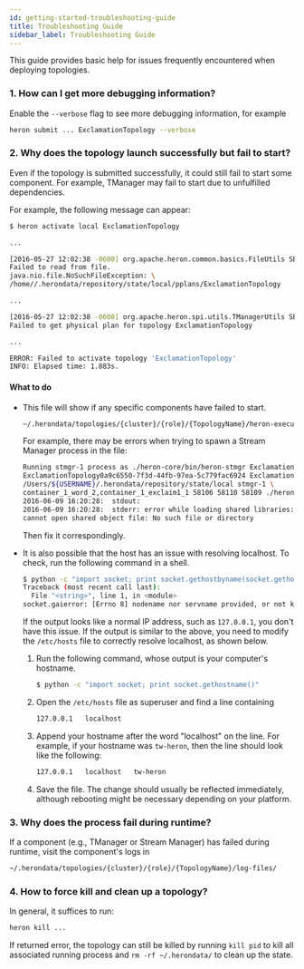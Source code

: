 ```yaml
---
id: getting-started-troubleshooting-guide
title: Troubleshooting Guide
sidebar_label: Troubleshooting Guide
---
```

<!--
    Licensed to the Apache Software Foundation (ASF) under one
    or more contributor license agreements.  See the NOTICE file
    distributed with this work for additional information
    regarding copyright ownership.  The ASF licenses this file
    to you under the Apache License, Version 2.0 (the
    "License"); you may not use this file except in compliance
    with the License.  You may obtain a copy of the License at
      http://www.apache.org/licenses/LICENSE-2.0
    Unless required by applicable law or agreed to in writing,
    software distributed under the License is distributed on an
    "AS IS" BASIS, WITHOUT WARRANTIES OR CONDITIONS OF ANY
    KIND, either express or implied.  See the License for the
    specific language governing permissions and limitations
    under the License.
-->

This guide provides basic help for issues frequently encountered when deploying topologies.

### 1. How can I get more debugging information?

Enable the `--verbose` flag to see more debugging information, for example

```bash
heron submit ... ExclamationTopology --verbose        
```

### 2. Why does the topology launch successfully but fail to start?

Even if the topology is submitted successfully, it could still fail to
start some component. For example, TManager may fail to start due to unfulfilled
dependencies.

For example, the following message can appear:

```bash
$ heron activate local ExclamationTopology

...

[2016-05-27 12:02:38 -0600] org.apache.heron.common.basics.FileUtils SEVERE: \
Failed to read from file.
java.nio.file.NoSuchFileException: \
/home//.herondata/repository/state/local/pplans/ExclamationTopology

...

[2016-05-27 12:02:38 -0600] org.apache.heron.spi.utils.TManagerUtils SEVERE: \
Failed to get physical plan for topology ExclamationTopology

...

ERROR: Failed to activate topology 'ExclamationTopology'
INFO: Elapsed time: 1.883s.
```

#### What to do

* This file will show if any specific components have failed to start.

    ```bash
    ~/.herondata/topologies/{cluster}/{role}/{TopologyName}/heron-executor.stdout
    ```

    For example, there may be errors when trying to spawn a Stream Manager process in the file:

    ```bash
    Running stmgr-1 process as ./heron-core/bin/heron-stmgr ExclamationTopology \
    ExclamationTopology0a9c6550-7f3d-44fb-97ea-5c779fac6924 ExclamationTopology.defn LOCALMODE \
    /Users/${USERNAME}/.herondata/repository/state/local stmgr-1 \
    container_1_word_2,container_1_exclaim1_1 58106 58110 58109 ./heron-conf/heron_internals.yaml
    2016-06-09 16:20:28:  stdout:
    2016-06-09 16:20:28:  stderr: error while loading shared libraries: libunwind.so.8: \
    cannot open shared object file: No such file or directory
    ```

    Then fix it correspondingly.

* It is also possible that the host has an issue with resolving localhost.
To check, run the following command in a shell.

    ```bash
    $ python -c "import socket; print socket.gethostbyname(socket.gethostname())"
    Traceback (most recent call last):
      File "<string>", line 1, in <module>
    socket.gaierror: [Errno 8] nodename nor servname provided, or not known
    ```

    If the output looks like a normal IP address, such as `127.0.0.1`,
    you don't have this issue.
    If the output is similar to the above, you need to modify the `/etc/hosts`
    file to correctly resolve localhost, as shown below.

    1. Run the following command, whose output is your computer's hostname.

        ```bash
        $ python -c "import socket; print socket.gethostname()"
        ```

    2. Open the `/etc/hosts` file as superuser and find a line containing

        ```bash
        127.0.0.1	localhost
        ```

    3. Append your hostname after the word "localhost" on the line.
    For example, if your hostname was `tw-heron`, then the line should
    look like the following:

        ```bash
        127.0.0.1   localhost   tw-heron
        ```

    4. Save the file. The change should usually be reflected immediately,
    although rebooting might be necessary depending on your platform.

### 3. Why does the process fail during runtime?

If a component (e.g., TManager or Stream Manager) has failed during runtime, visit the component's logs in

```bash
~/.herondata/topologies/{cluster}/{role}/{TopologyName}/log-files/
```

### 4. How to force kill and clean up a topology?

In general, it suffices to run:

```bash
heron kill ...
```

If returned error, the topology can still be killed by running
    `kill pid` to kill all associated running process and `rm -rf ~/.herondata/`
    to clean up the state.
